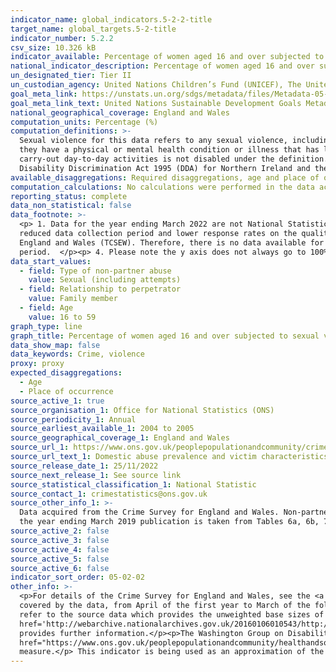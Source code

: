 ```yaml
---
indicator_name: global_indicators.5-2-2-title
target_name: global_targets.5-2-title
indicator_number: 5.2.2
csv_size: 10.326 kB
indicator_available: Percentage of women aged 16 and over subjected to sexual violence by a family member in the last 12 months
national_indicator_description: Percentage of women aged 16 and over subjected to sexual violence by a family member in the last 12 months
un_designated_tier: Tier II
un_custodian_agency: United Nations Children’s Fund (UNICEF), The United Nations Entity for Gender Equality and the Empowerment of Women (UN Women), United Nations Population Fund (UNFPA), World Health Organization (WHO), United Nations Office on Drugs and Crime (UNODC)  
goal_meta_link: https://unstats.un.org/sdgs/metadata/files/Metadata-05-02-02.pdf
goal_meta_link_text: United Nations Sustainable Development Goals Metadata (PDF 294 KB)
national_geographical_coverage: England and Wales
computation_units: Percentage (%)
computation_definitions: >-
  Sexual violence for this data refers to any sexual violence, including attempts.</p><p>Disability Status - The <a href="https://gss.civilservice.gov.uk/policy-store/measuring-disability-for-the-equality-act-2010/">(GSS) harmonised "core" definition</a> identifies a person as disabled if
  they have a physical or mental health condition or illness that has lasted or is expected to last 12 months or more. It must reduce their ability to carry-out day-to-day activities. It is important to note that a person who has a long-term illness that does not reduce their ability to
  carry-out day-to-day activities is not disabled under the definition. The GSS harmonised questions are asked of the respondent in the survey, meaning that disability status is self-reported. The GSS definition is designed to reflect the definitions that appear in legal terms in the
  Disability Discrimination Act 1995 (DDA) for Northern Ireland and the 2010 Equality Act for Great Britain.</p>
available_disaggregations: Required disaggregations, age and place of occurrence, is not available. 
computation_calculations: No calculations were performed in the data acquisition of this indicator as appropriate data was readily available in the final format specified by this indicator.
reporting_status: complete
data_non_statistical: false
data_footnote: >-
  <p> 1. Data for the year ending March 2022 are not National Statistics. They are based on six months of data collection from the face-to-face Crime Survey for England and Wales between October 2021 and March 2022. Caution should be taken when using these data due to the impact of the
  reduced data collection period and lower response rates on the quality of the estimates. Previous years data are National Statistics. </p><p> 2. Concerns around confidentiality and respondent safeguarding led to domestic abuse questions being excluded from the Telephone Crime Survery for
  England and Wales (TCSEW). Therefore, there is no data available for the year ending March 2021. </p><p> 3. From October 2021, the upper age limit for the self-completion module was removed. Figures for 16 to 59 year olds are presented to allow comparisons to be made over a longer time
  period.  </p><p> 4. Please note the y axis does not always go to 100% for ease of visualisation. </p>
data_start_values:
  - field: Type of non-partner abuse
    value: Sexual (including attempts)
  - field: Relationship to perpetrator
    value: Family member
  - field: Age
    value: 16 to 59
graph_type: line
graph_title: Percentage of women aged 16 and over subjected to sexual violence by a family member in the last 12 months
data_show_map: false
data_keywords: Crime, violence
proxy: proxy
expected_disaggregations:
  - Age
  - Place of occurrence
source_active_1: true
source_organisation_1: Office for National Statistics (ONS)
source_periodicity_1: Annual  
source_earliest_available_1: 2004 to 2005
source_geographical_coverage_1: England and Wales
source_url_1: https://www.ons.gov.uk/peoplepopulationandcommunity/crimeandjustice/datasets/domesticabuseprevalenceandvictimcharacteristicsappendixtables
source_url_text_1: Domestic abuse prevalence and victim characteristics - Appendix tables
source_release_date_1: 25/11/2022
source_next_release_1: See source link
source_statistical_classification_1: National Statistic
source_contact_1: crimestatistics@ons.gov.uk
source_other_info_1: >-
  Data acquired from the Crime Survey for England and Wales. Non-partner abuse data for the year ending March 2022 publication is taken from Tables 1 and 3. Non-partner abuse data for the year ending March 2020 publication is taken from Tables 3a, 3b, 6 and 7. Non-partner abuse data for
  the year ending March 2019 publication is taken from Tables 6a, 6b, 7a and 7b. From October 2021, the upper age limit for the self-completion module was removed. Figures for 16 to 59 year olds are presented in table 3 to allow comparisons to be made over a longer time period.
source_active_2: false
source_active_3: false
source_active_4: false
source_active_5: false
source_active_6: false
indicator_sort_order: 05-02-02
other_info: >-
  <p>For details of the Crime Survey for England and Wales, see the <a href='https://www.ons.gov.uk/peoplepopulationandcommunity/crimeandjustice/methodologies/crimeandjusticemethodology'>user guide to crime statistics for England and Wales.</a></p><p>The year format refers to the two years
  covered by the data, from April of the first year to March of the following year. For example, 2018/19 covers the period of April 2018 to March 2019. The year 2021/22 covers the period October 2021 and March 2022. </p><p>For further information on the quality of the estimates please
  refer to the source data which provides the unweighted base sizes of the samples.</p><p>The sample size is lower between 2010/11 and 2012/13, and between 2017/18 and 2018/19 due to use of a split-sample experiment in these years. The methodological note titled <a
  href='http://webarchive.nationalarchives.gov.uk/20160106010543/http:/www.ons.gov.uk/ons/guide-method/method-quality/specific/crime-statistics-methodology/methodological-notes/split-sample-for-intimate-personal-violence-2013-14.pdf'>Split sample for intimate personal violence 2013-14</a>
  provides further information.</p><p>The Washington Group on Disability Statistics are often used to provide a cross-nationally comparable population-based measures of disability. Please see the article <a
  href="https://www.ons.gov.uk/peoplepopulationandcommunity/healthandsocialcare/disability/articles/measuringdisabilitycomparingapproaches/2019-08-06">Measuring disability - comparing approaches</a> for a comparison between the GSS Harmonised measure (used here) and the Washington Group
  measure.</p> This indicator is being used as an approximation of the UN SDG Indicator. Where possible, we will work to identify or develop UK data to meet the global indicator specification. This indicator has been identified in collaboration with topic experts.
---
```

